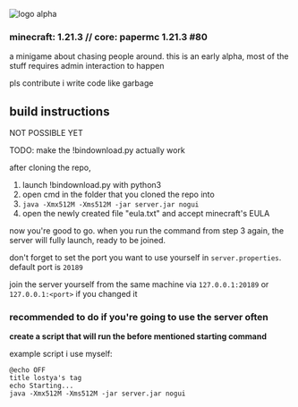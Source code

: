 ![logo alpha](https://github.com/lostyawolfer/lostyas_tag/assets/76567738/f17ea42a-0d5c-4c98-8b39-d61e48bb532c)
### minecraft: 1.21.3 // core: papermc 1.21.3 #80
a minigame about chasing people around. this is an early alpha, most of the stuff requires admin interaction to happen

pls contribute i write code like garbage


## build instructions
NOT POSSIBLE YET

TODO: make the !bindownload.py actually work

after cloning the repo,
1. launch !bindownload.py with python3
2. open cmd in the folder that you cloned the repo into
3. `java -Xmx512M -Xms512M -jar server.jar nogui`
4. open the newly created file "eula.txt" and accept minecraft's EULA

now you're good to go. when you run the command from step 3 again, the server will fully launch, ready to be joined.

don't forget to set the port you want to use yourself in `server.properties`. default port is `20189`

join the server yourself from the same machine via `127.0.0.1:20189` or `127.0.0.1:<port>` if you changed it

### recommended to do if you're going to use the server often
**create a script that will run the before mentioned starting command**

example script i use myself:
```
@echo OFF
title lostya's tag
echo Starting...
java -Xmx512M -Xms512M -jar server.jar nogui
```